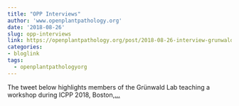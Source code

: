 ```yaml
---
title: "OPP Interviews"
author: 'www.openplantpathology.org'
date: '2018-08-26'
slug: opp-interviews
link: https://openplantpathology.org/post/2018-08-26-interview-grunwald/
categories:
- bloglink
tags:
  - openplantpathologyorg
---
```


The tweet below highlights members of the Grünwald Lab teaching a workshop during ICPP 2018, Boston,[... <i class="fas fa-external-link-alt"></i>](https://openplantpathology.org/post/2018-08-26-interview-grunwald/)

